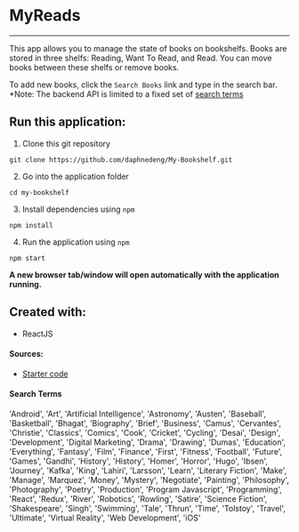 # MyReads
---
This app allows you to manage the state of books on bookshelfs. Books are stored in three shelfs: Reading, Want To Read, and Read. You can move books between these shelfs or remove books. 

To add new books, click the `Search Books` link and type in the search bar. *Note: The backend API is limited to a fixed set of [search terms](#search-terms)

## Run this application:
1. Clone this git repository
```
git clone https://github.com/daphnedeng/My-Bookshelf.git
```
2. Go into the application folder
```
cd my-bookshelf
```
3. Install dependencies using `npm`
```
npm install
```
4. Run the application using `npm`
```
npm start
```
**A new browser tab/window will open automatically with the application running.**

## Created with:

- ReactJS

#### Sources:
* [Starter code](https://github.com/udacity/reactnd-project-myreads-starter)

#### Search Terms
'Android', 'Art', 'Artificial Intelligence', 'Astronomy', 'Austen', 'Baseball', 'Basketball', 'Bhagat', 'Biography', 'Brief', 'Business', 'Camus', 'Cervantes', 'Christie', 'Classics', 'Comics', 'Cook', 'Cricket', 'Cycling', 'Desai', 'Design', 'Development', 'Digital Marketing', 'Drama', 'Drawing', 'Dumas', 'Education', 'Everything', 'Fantasy', 'Film', 'Finance', 'First', 'Fitness', 'Football', 'Future', 'Games', 'Gandhi', 'History', 'History', 'Homer', 'Horror', 'Hugo', 'Ibsen', 'Journey', 'Kafka', 'King', 'Lahiri', 'Larsson', 'Learn', 'Literary Fiction', 'Make', 'Manage', 'Marquez', 'Money', 'Mystery', 'Negotiate', 'Painting', 'Philosophy', 'Photography', 'Poetry', 'Production', 'Program Javascript', 'Programming', 'React', 'Redux', 'River', 'Robotics', 'Rowling', 'Satire', 'Science Fiction', 'Shakespeare', 'Singh', 'Swimming', 'Tale', 'Thrun', 'Time', 'Tolstoy', 'Travel', 'Ultimate', 'Virtual Reality', 'Web Development', 'iOS'